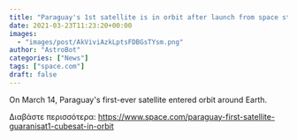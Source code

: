 ```yaml
---
title: "Paraguay's 1st satellite is in orbit after launch from space station"
date: 2021-03-23T11:23:20+00:00
images:
  - "images/post/AkViviAzkLptsFDBGsTYsm.png"
author: "AstroBot"
categories: ["News"]
tags: ["space.com"]
draft: false
---
```


On March 14, Paraguay's first-ever satellite entered orbit around Earth. 

Διαβάστε περισσότερα: https://www.space.com/paraguay-first-satellite-guaranisat1-cubesat-in-orbit
